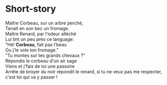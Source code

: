 # Short-story

Maître Corbeau, sur un arbre perché,  
Tenait en son bec un fromage.  
Maître Renard, par l'odeur alléché  
Lui tint un peu près ce language:  
"Hé! **Corbeau**, fait pas l'beau  
Ou j'le vole ton fromage."  
"Tu montes sur tes grands chevaux ?"  
Répondis le corbeau d'un air sage  
Viens et j'fais de toi une passoire  
Arrête de broyer du noir répondit le renard,
si tu ne veux pas me respecter, c'est toi qui va y
passer !